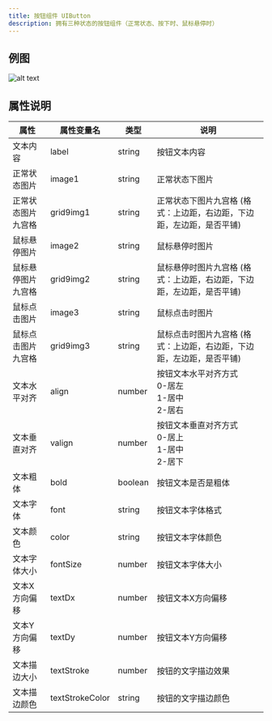 ```yaml
---
title: 按钮组件 UIButton
description: 拥有三种状态的按钮组件（正常状态、按下时、鼠标悬停时）
---
```


## 例图

![alt text](https://assbak.gcw.wiki/gcw/image/zh_hans/getting-started/13.interface/5.uibutton/image.png)

## 属性说明

| 属性               | 属性变量名      | 类型    | 说明                                                                  |
| ------------------ | --------------- | ------- | --------------------------------------------------------------------- |
| 文本内容           | label           | string  | 按钮文本内容                                                          |
| 正常状态图片       | image1          | string  | 正常状态下图片                                                        |
| 正常状态图片九宫格 | grid9img1       | string  | 正常状态下图片九宫格 (格式：上边距，右边距，下边距，左边距，是否平铺) |
| 鼠标悬停图片       | image2          | string  | 鼠标悬停时图片                                                        |
| 鼠标悬停图片九宫格 | grid9img2       | string  | 鼠标悬停时图片九宫格 (格式：上边距，右边距，下边距，左边距，是否平铺) |
| 鼠标点击图片       | image3          | string  | 鼠标点击时图片                                                        |
| 鼠标点击图片九宫格 | grid9img3       | string  | 鼠标点击时图片九宫格 (格式：上边距，右边距，下边距，左边距，是否平铺) |
| 文本水平对齐       | align           | number  | 按钮文本水平对齐方式<br>0-居左<br>1-居中<br>2-居右                    |
| 文本垂直对齐       | valign          | number  | 按钮文本垂直对齐方式<br>0-居上<br>1-居中<br>2-居下                    |
| 文本粗体           | bold            | boolean | 按钮文本是否是粗体                                                    |
| 文本字体           | font            | string  | 按钮文本字体格式                                                      |
| 文本颜色           | color           | string  | 按钮文本字体颜色                                                      |
| 文本字体大小       | fontSize        | number  | 按钮文本字体大小                                                      |
| 文本X方向偏移      | textDx          | number  | 按钮文本X方向偏移                                                     |
| 文本Y方向偏移      | textDy          | number  | 按钮文本Y方向偏移                                                     |
| 文本描边大小       | textStroke      | number  | 按钮的文字描边效果                                                    |
| 文本描边颜色       | textStrokeColor | string  | 按钮的文字描边颜色                                                    |

<!-- ## 参考-API

- API-单机版-按钮组件:UIButton
- API-网络版-按钮组件:UIButton
 -->